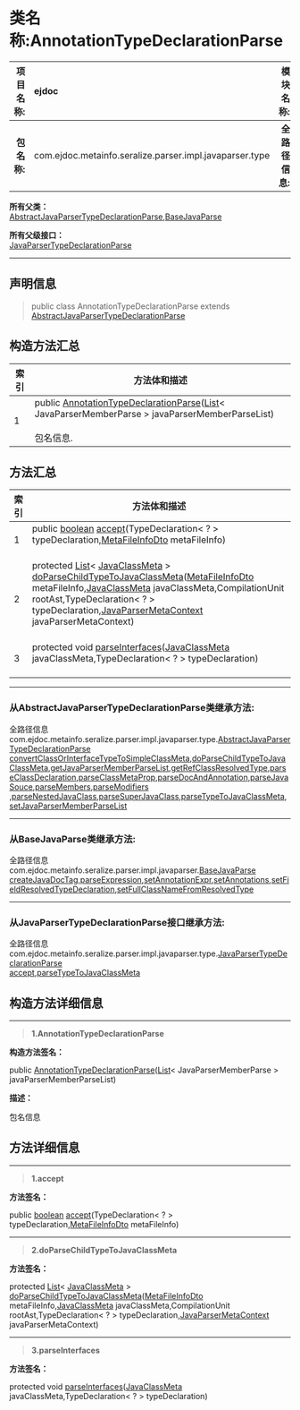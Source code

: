 # 类名称:AnnotationTypeDeclarationParse

|  **项目名称:**    |  ejdoc    |   **模块名称:**   |metaInfoSeralize|
| ----: | :---- | ----: |:---- |
|   **包名称:**   |  com.ejdoc.metainfo.seralize.parser.impl.javaparser.type    |   **全路径信息:**   |com.ejdoc.metainfo.seralize.parser.impl.javaparser.type.AnnotationTypeDeclarationParse|









**所有父类：**  
[AbstractJavaParserTypeDeclarationParse](/metaInfoSeralize/com/ejdoc/metainfo/seralize/parser/impl/javaparser/type/AbstractJavaParserTypeDeclarationParse.md),[BaseJavaParse](/metaInfoSeralize/com/ejdoc/metainfo/seralize/parser/impl/javaparser/BaseJavaParse.md)

**所有父级接口：**  
[JavaParserTypeDeclarationParse](/metaInfoSeralize/com/ejdoc/metainfo/seralize/parser/impl/javaparser/type/JavaParserTypeDeclarationParse.md)







---

## 声明信息

> public class AnnotationTypeDeclarationParse extends [AbstractJavaParserTypeDeclarationParse](/metaInfoSeralize/com/ejdoc/metainfo/seralize/parser/impl/javaparser/type/AbstractJavaParserTypeDeclarationParse.md)     












## 构造方法汇总

|   索引  |    方法体和描述   |
| ---- | ---- |
|1|public  [AnnotationTypeDeclarationParse](#annotationtypedeclarationparse-list)([List](https://docs.oracle.com/javase/8/docs/api/java/util/List.html?is-external=true)< JavaParserMemberParse > javaParserMemberParseList)   <br/><br/>包名信息.|


## 方法汇总

|   索引  |    方法体和描述   |
| ---- | ---- |
|1|public [boolean](https://docs.oracle.com/javase/8/docs/api/java/lang/Boolean.html?is-external=true) [accept](#accept-typedeclaration-metafileinfodto)(TypeDeclaration< ? > typeDeclaration,[MetaFileInfoDto](/metaInfoSeralize/com/ejdoc/metainfo/seralize/dto/MetaFileInfoDto.md) metaFileInfo)   <br/><br/>|
|2|protected [List](https://docs.oracle.com/javase/8/docs/api/java/util/List.html?is-external=true)< [JavaClassMeta](/metaInfoSeralize/com/ejdoc/metainfo/seralize/model/JavaClassMeta.md) > [doParseChildTypeToJavaClassMeta](#doparsechildtypetojavaclassmeta-metafileinfodto-javaclassmeta-compilationunit-typedeclaration-javaparsermetacontext)([MetaFileInfoDto](/metaInfoSeralize/com/ejdoc/metainfo/seralize/dto/MetaFileInfoDto.md) metaFileInfo,[JavaClassMeta](/metaInfoSeralize/com/ejdoc/metainfo/seralize/model/JavaClassMeta.md) javaClassMeta,CompilationUnit rootAst,TypeDeclaration< ? > typeDeclaration,[JavaParserMetaContext](/metaInfoSeralize/com/ejdoc/metainfo/seralize/parser/impl/javaparser/JavaParserMetaContext.md) javaParserMetaContext)   <br/><br/>|
|3|protected void [parseInterfaces](#parseinterfaces-javaclassmeta-typedeclaration)([JavaClassMeta](/metaInfoSeralize/com/ejdoc/metainfo/seralize/model/JavaClassMeta.md) javaClassMeta,TypeDeclaration< ? > typeDeclaration)   <br/><br/>|


---

### 从AbstractJavaParserTypeDeclarationParse类继承方法:

全路径信息com.ejdoc.metainfo.seralize.parser.impl.javaparser.type.[AbstractJavaParserTypeDeclarationParse](/metaInfoSeralize/com/ejdoc/metainfo/seralize/parser/impl/javaparser/type/AbstractJavaParserTypeDeclarationParse.md)  
[convertClassOrInterfaceTypeToSimpleClassMeta](/metaInfoSeralize/com/ejdoc/metainfo/seralize/parser/impl/javaparser/type/AbstractJavaParserTypeDeclarationParse.md#convertClassOrInterfaceTypeToSimpleClassMeta-classorinterfacetype),[doParseChildTypeToJavaClassMeta](/metaInfoSeralize/com/ejdoc/metainfo/seralize/parser/impl/javaparser/type/AbstractJavaParserTypeDeclarationParse.md#doParseChildTypeToJavaClassMeta-metafileinfodto-javaclassmeta-compilationunit-typedeclaration-javaparsermetacontext),[getJavaParserMemberParseList](/metaInfoSeralize/com/ejdoc/metainfo/seralize/parser/impl/javaparser/type/AbstractJavaParserTypeDeclarationParse.md#getJavaParserMemberParseList),[getRefClassResolvedType](/metaInfoSeralize/com/ejdoc/metainfo/seralize/parser/impl/javaparser/type/AbstractJavaParserTypeDeclarationParse.md#getRefClassResolvedType-classorinterfacetype),[parseClassDeclaration](/metaInfoSeralize/com/ejdoc/metainfo/seralize/parser/impl/javaparser/type/AbstractJavaParserTypeDeclarationParse.md#parseClassDeclaration-javaclassmeta-javaparsermetacontext),[parseClassMetaProp](/metaInfoSeralize/com/ejdoc/metainfo/seralize/parser/impl/javaparser/type/AbstractJavaParserTypeDeclarationParse.md#parseClassMetaProp-javaclassmeta-metafileinfodto-typedeclaration-javaparsermetacontext),[parseDocAndAnnotation](/metaInfoSeralize/com/ejdoc/metainfo/seralize/parser/impl/javaparser/type/AbstractJavaParserTypeDeclarationParse.md#parseDocAndAnnotation-javaclassmeta-typedeclaration-compilationunit-javaparsermetacontext),[parseJavaSouce](/metaInfoSeralize/com/ejdoc/metainfo/seralize/parser/impl/javaparser/type/AbstractJavaParserTypeDeclarationParse.md#parseJavaSouce-javaclassmeta-compilationunit-javaparsermetacontext),[parseMembers](/metaInfoSeralize/com/ejdoc/metainfo/seralize/parser/impl/javaparser/type/AbstractJavaParserTypeDeclarationParse.md#parseMembers-javaclassmeta-metafileinfodto-typedeclaration-javaparsermetacontext),[parseModifiers](/metaInfoSeralize/com/ejdoc/metainfo/seralize/parser/impl/javaparser/type/AbstractJavaParserTypeDeclarationParse.md#parseModifiers-javaclassmeta-typedeclaration-javaparsermetacontext)
,[parseNestedJavaClass](/metaInfoSeralize/com/ejdoc/metainfo/seralize/parser/impl/javaparser/type/AbstractJavaParserTypeDeclarationParse.md#parseNestedJavaClass-javaclassmeta-typedeclaration-compilationunit-javaparsermetacontext),[parseSuperJavaClass](/metaInfoSeralize/com/ejdoc/metainfo/seralize/parser/impl/javaparser/type/AbstractJavaParserTypeDeclarationParse.md#parseSuperJavaClass-javaclassmeta-typedeclaration),[parseTypeToJavaClassMeta](/metaInfoSeralize/com/ejdoc/metainfo/seralize/parser/impl/javaparser/type/AbstractJavaParserTypeDeclarationParse.md#parseTypeToJavaClassMeta-metafileinfodto-compilationunit-typedeclaration-javaparsermetacontext),[setJavaParserMemberParseList](/metaInfoSeralize/com/ejdoc/metainfo/seralize/parser/impl/javaparser/type/AbstractJavaParserTypeDeclarationParse.md#setJavaParserMemberParseList-list)

---

### 从BaseJavaParse类继承方法:

全路径信息com.ejdoc.metainfo.seralize.parser.impl.javaparser.[BaseJavaParse](/metaInfoSeralize/com/ejdoc/metainfo/seralize/parser/impl/javaparser/BaseJavaParse.md)  
[createJavaDocTag](/metaInfoSeralize/com/ejdoc/metainfo/seralize/parser/impl/javaparser/BaseJavaParse.md#createJavaDocTag-optional-javamodelmeta),[parseExpression](/metaInfoSeralize/com/ejdoc/metainfo/seralize/parser/impl/javaparser/BaseJavaParse.md#parseExpression-expression-list),[setAnnotationExpr](/metaInfoSeralize/com/ejdoc/metainfo/seralize/parser/impl/javaparser/BaseJavaParse.md#setAnnotationExpr-annotationexpr-javamodelmeta),[setAnnotations](/metaInfoSeralize/com/ejdoc/metainfo/seralize/parser/impl/javaparser/BaseJavaParse.md#setAnnotations-nodelist-javamodelmeta),[setFieldResolvedTypeDeclaration](/metaInfoSeralize/com/ejdoc/metainfo/seralize/parser/impl/javaparser/BaseJavaParse.md#setFieldResolvedTypeDeclaration-javaclassmeta-type),[setFullClassNameFromResolvedType](/metaInfoSeralize/com/ejdoc/metainfo/seralize/parser/impl/javaparser/BaseJavaParse.md#setFullClassNameFromResolvedType-javaclassmeta-resolvedtype)



---

### 从JavaParserTypeDeclarationParse接口继承方法:

全路径信息com.ejdoc.metainfo.seralize.parser.impl.javaparser.type.[JavaParserTypeDeclarationParse](/metaInfoSeralize/com/ejdoc/metainfo/seralize/parser/impl/javaparser/type/JavaParserTypeDeclarationParse.md)  
[accept](/metaInfoSeralize/com/ejdoc/metainfo/seralize/parser/impl/javaparser/type/JavaParserTypeDeclarationParse.md#accept-typedeclaration-metafileinfodto),[parseTypeToJavaClassMeta](/metaInfoSeralize/com/ejdoc/metainfo/seralize/parser/impl/javaparser/type/JavaParserTypeDeclarationParse.md#parseTypeToJavaClassMeta-metafileinfodto-compilationunit-typedeclaration-javaparsermetacontext)



## 构造方法详细信息


---

> **1.<span id="annotationtypedeclarationparse-list">AnnotationTypeDeclarationParse</span>**

**构造方法签名：** 

  public  [AnnotationTypeDeclarationParse](#annotationtypedeclarationparse-list)([List](https://docs.oracle.com/javase/8/docs/api/java/util/List.html?is-external=true)< JavaParserMemberParse > javaParserMemberParseList)   


**描述：** 

包名信息






## 方法详细信息


---

> **1.<span id="accept-typedeclaration-metafileinfodto">accept</span>**

**方法签名：** 

  public [boolean](https://docs.oracle.com/javase/8/docs/api/java/lang/Boolean.html?is-external=true) [accept](#accept-typedeclaration-metafileinfodto)(TypeDeclaration< ? > typeDeclaration,[MetaFileInfoDto](/metaInfoSeralize/com/ejdoc/metainfo/seralize/dto/MetaFileInfoDto.md) metaFileInfo)   










---

> **2.<span id="doparsechildtypetojavaclassmeta-metafileinfodto-javaclassmeta-compilationunit-typedeclaration-javaparsermetacontext">doParseChildTypeToJavaClassMeta</span>**

**方法签名：** 

  protected [List](https://docs.oracle.com/javase/8/docs/api/java/util/List.html?is-external=true)< [JavaClassMeta](/metaInfoSeralize/com/ejdoc/metainfo/seralize/model/JavaClassMeta.md) > [doParseChildTypeToJavaClassMeta](#doparsechildtypetojavaclassmeta-metafileinfodto-javaclassmeta-compilationunit-typedeclaration-javaparsermetacontext)([MetaFileInfoDto](/metaInfoSeralize/com/ejdoc/metainfo/seralize/dto/MetaFileInfoDto.md) metaFileInfo,[JavaClassMeta](/metaInfoSeralize/com/ejdoc/metainfo/seralize/model/JavaClassMeta.md) javaClassMeta,CompilationUnit rootAst,TypeDeclaration< ? > typeDeclaration,[JavaParserMetaContext](/metaInfoSeralize/com/ejdoc/metainfo/seralize/parser/impl/javaparser/JavaParserMetaContext.md) javaParserMetaContext)   










---

> **3.<span id="parseinterfaces-javaclassmeta-typedeclaration">parseInterfaces</span>**

**方法签名：** 

  protected void [parseInterfaces](#parseinterfaces-javaclassmeta-typedeclaration)([JavaClassMeta](/metaInfoSeralize/com/ejdoc/metainfo/seralize/model/JavaClassMeta.md) javaClassMeta,TypeDeclaration< ? > typeDeclaration)   









